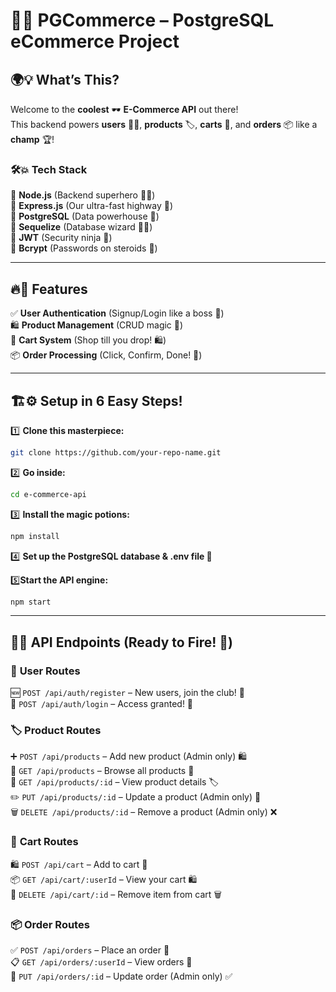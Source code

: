 

# 🌟✨ PGCommerce – PostgreSQL eCommerce Project

## 🌍💡 What’s This?
Welcome to the **coolest** 🕶️ **E-Commerce API** out there!  
This backend powers **users** 🧑‍💻, **products** 🏷️, **carts** 🛒, and **orders** 📦 like a **champ** 🏆!  

### 🛠️💥 Tech Stack
🔹 **Node.js** (Backend superhero 🦸‍♂️)  
🔹 **Express.js** (Our ultra-fast highway 🚀)  
🔹 **PostgreSQL** (Data powerhouse 🐘)  
🔹 **Sequelize** (Database wizard 🧙‍♂️)  
🔹 **JWT** (Security ninja 🔐)  
🔹 **Bcrypt** (Passwords on steroids 💪)  

---

## 🔥💨 Features  
✅ **User Authentication** (Signup/Login like a boss 🔑)  
🛍️ **Product Management** (CRUD magic 📝)  
🛒 **Cart System** (Shop till you drop! 🛍️)  
📦 **Order Processing** (Click, Confirm, Done! 📜)  

---

## 🏗️⚙️ Setup in 6 Easy Steps!  

1️⃣ **Clone this masterpiece:**  
   ```sh
   git clone https://github.com/your-repo-name.git
   ```
2️⃣ **Go inside:**  
   ```sh
   cd e-commerce-api
   ```
3️⃣ **Install the magic potions:**  
   ```sh
   npm install
   ```
4️⃣ **Set up the PostgreSQL database & .env file 📝**  

5️⃣**Start the API engine:**  
   ```sh
   npm start
   ```

---

## 📡💥 API Endpoints (Ready to Fire! 🚀)  

### 👤 **User Routes**  
🆕 `POST /api/auth/register` – New users, join the club! 🎉  
🔑 `POST /api/auth/login` – Access granted! 🔐  

### 🏷️ **Product Routes**  
➕ `POST /api/products` – Add new product (Admin only) 🛍️  
📜 `GET /api/products` – Browse all products 🧐  
🔎 `GET /api/products/:id` – View product details 🏷️  
✏️ `PUT /api/products/:id` – Update a product (Admin only) 🔄  
🗑️ `DELETE /api/products/:id` – Remove a product (Admin only) ❌  

### 🛒 **Cart Routes**  
🛍️ `POST /api/cart` – Add to cart 🛒  
📦 `GET /api/cart/:userId` – View your cart 🛍️  
🚫 `DELETE /api/cart/:id` – Remove item from cart 🗑️  

### 📦 **Order Routes**  
✅ `POST /api/orders` – Place an order 📜  
📋 `GET /api/orders/:userId` – View orders 🔎  
🔄 `PUT /api/orders/:id` – Update order (Admin only) ✅  

